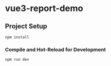 # vue3-report-demo


## Project Setup

```sh
npm install
```

### Compile and Hot-Reload for Development

```sh
npm run dev
```


